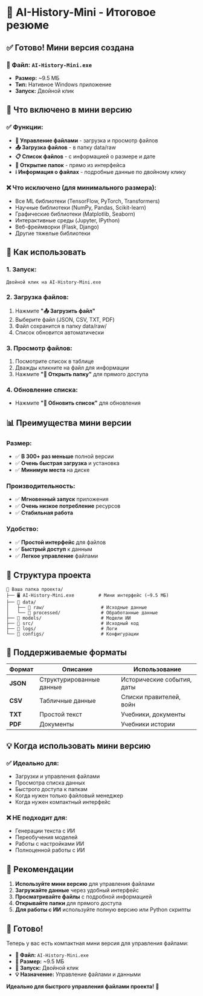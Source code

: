 # 🎉 AI-History-Mini - Итоговое резюме

## ✅ **Готово! Мини версия создана**

### **📁 Файл: `AI-History-Mini.exe`**
- **Размер:** ~9.5 МБ
- **Тип:** Нативное Windows приложение
- **Запуск:** Двойной клик

## 🎯 **Что включено в мини версию**

### **✅ Функции:**
- **📁 Управление файлами** - загрузка и просмотр файлов
- **📤 Загрузка файлов** - в папку data/raw
- **📋 Список файлов** - с информацией о размере и дате
- **📂 Открытие папок** - прямо из интерфейса
- **ℹ️ Информация о файлах** - подробные данные по двойному клику

### **❌ Что исключено (для минимального размера):**
- Все ML библиотеки (TensorFlow, PyTorch, Transformers)
- Научные библиотеки (NumPy, Pandas, Scikit-learn)
- Графические библиотеки (Matplotlib, Seaborn)
- Интерактивные среды (Jupyter, IPython)
- Веб-фреймворки (Flask, Django)
- Другие тяжелые библиотеки

## 🚀 **Как использовать**

### **1. Запуск:**
```
Двойной клик на AI-History-Mini.exe
```

### **2. Загрузка файлов:**
1. Нажмите **"📤 Загрузить файл"**
2. Выберите файл (JSON, CSV, TXT, PDF)
3. Файл сохранится в папку data/raw/
4. Список обновится автоматически

### **3. Просмотр файлов:**
1. Посмотрите список в таблице
2. Дважды кликните на файл для информации
3. Нажмите **"📂 Открыть папку"** для прямого доступа

### **4. Обновление списка:**
- Нажмите **"🔄 Обновить список"** для обновления

## 📊 **Преимущества мини версии**

### **Размер:**
- ✅ **В 300+ раз меньше** полной версии
- ✅ **Очень быстрая загрузка** и установка
- ✅ **Минимум места** на диске

### **Производительность:**
- ✅ **Мгновенный запуск** приложения
- ✅ **Очень низкое потребление** ресурсов
- ✅ **Стабильная работа**

### **Удобство:**
- ✅ **Простой интерфейс** для файлов
- ✅ **Быстрый доступ** к данным
- ✅ **Легкое управление** файлами

## 📁 **Структура проекта**

```
📁 Ваша папка проекта/
├── 🖥️ AI-History-Mini.exe         # Мини интерфейс (~9.5 МБ)
├── 📁 data/
│   ├── 📁 raw/                     # Исходные данные
│   └── 📁 processed/               # Обработанные данные
├── 📁 models/                      # Модели ИИ
├── 📁 src/                         # Исходный код
├── 📁 logs/                        # Логи
└── 📁 configs/                     # Конфигурации
```

## 🎯 **Поддерживаемые форматы**

| Формат | Описание | Использование |
|--------|----------|---------------|
| **JSON** | Структурированные данные | Исторические события, даты |
| **CSV** | Табличные данные | Списки правителей, войн |
| **TXT** | Простой текст | Учебники, документы |
| **PDF** | Документы | Учебники истории |

## 💡 **Когда использовать мини версию**

### **✅ Идеально для:**
- Загрузки и управления файлами
- Просмотра списка данных
- Быстрого доступа к папкам
- Когда нужен только файловый менеджер
- Когда нужен компактный интерфейс

### **❌ НЕ подходит для:**
- Генерации текста с ИИ
- Переобучения моделей
- Работы с настройками ИИ
- Полноценной работы с ИИ

## 🚀 **Рекомендации**

1. **Используйте мини версию** для управления файлами
2. **Загружайте данные** через удобный интерфейс
3. **Просматривайте файлы** с подробной информацией
4. **Открывайте папки** для прямого доступа
5. **Для работы с ИИ** используйте полную версию или Python скрипты

## 🎉 **Готово!**

Теперь у вас есть компактная мини версия для управления файлами:

- **📁 Файл:** `AI-History-Mini.exe`
- **📏 Размер:** ~9.5 МБ
- **🚀 Запуск:** Двойной клик
- **💡 Назначение:** Управление файлами и данными

**Идеально для быстрого управления файлами проекта!** 🎉
